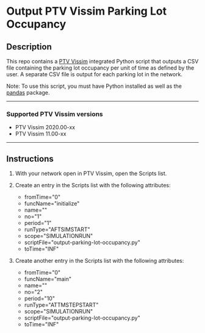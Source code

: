 # Output PTV Vissim Parking Lot Occupancy

## Description

This repo contains a [PTV Vissim](https://www.ptvgroup.com/en/solutions/products/ptv-vissim/) integrated Python script that outputs a CSV file containing the parking lot occupancy per unit of time as defined by the user. A separate CSV file is output for each parking lot in the network.

Note: To use this script, you must have Python installed as well as the [pandas](https://pandas.pydata.org/) package.

---

### Supported PTV Vissim versions

- PTV Vissim 2020.00-xx
- PTV Vissim 11.00-xx

---

## Instructions

1. With your network open in PTV Vissim, open the Scripts list.

2. Create an entry in the Scripts list with the following attributes:

   - fromTime="0"
   - funcName="initialize"
   - name=""
   - no="1"
   - period="1"
   - runType="AFTSIMSTART"
   - scope="SIMULATIONRUN"
   - scriptFile="output-parking-lot-occupancy.py"
   - toTime="INF"

3. Create another entry in the Scripts list with the following attributes:

   - fromTime="0"
   - funcName="main"
   - name=""
   - no="2"
   - period="10"
   - runType="ATTMSTEPSTART"
   - scope="SIMULATIONRUN"
   - scriptFile="output-parking-lot-occupancy.py"
   - toTime="INF"
